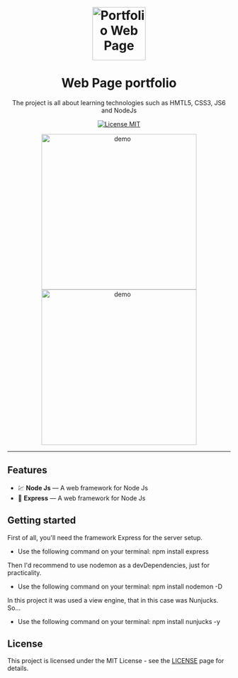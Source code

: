 <h1 align="center">
<br>
  <img src="https://i.imgur.com/XLYVaNJ.jpg" alt="Portfolio Web Page" width="120">
<br>
<br>
Web Page portfolio
</h1>

<p align="center">The project is all about learning technologies such as HMTL5, CSS3, JS6 and NodeJs</p>

<p align="center">
  <a href="https://opensource.org/licenses/MIT">
    <img src="https://img.shields.io/badge/License-MIT-blue.svg" alt="License MIT">
  </a>
</p>

[//]: # "Add your gifs/images here:"

<div align="center">
  <img src="https://i.imgur.com/NfZFlQX.gif" alt="demo" width="auto" height="350">
  <img src="https://i.imgur.com/dskKEZR.gif" alt="demo" height="350">
</div>

<hr />

## Features

[//]: # "Add the features of your project here:"

-   💹 **Node Js** — A web framework for Node Js
-   🔵 **Express** — A web framework for Node Js

## Getting started

First of all, you'll need the framework Express for the server setup.

-   Use the following command on your terminal: npm install express

Then I'd recommend to use nodemon as a devDependencies, just for practicality.

-   Use the following command on your terminal: npm install nodemon -D

In this project it was used a view engine, that in this case was Nunjucks.
So...

-   Use the following command on your terminal: npm install nunjucks -y

## License

This project is licensed under the MIT License - see the [LICENSE](https://opensource.org/licenses/MIT) page for details.
